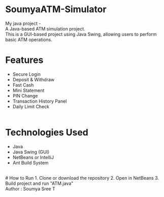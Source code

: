 # SoumyaATM-Simulator
My java project -
<br>
A Java-based ATM simulation project.
<br>
This is a GUI-based project using Java Swing, allowing users to perform basic ATM operations.
<br>
 # Features
- Secure Login
- Deposit & Withdraw
- Fast Cash
- Mini Statement
- PIN Change
- Transaction History Panel
- Daily Limit Check
  <br>
  <br>
# Technologies Used
- Java
- Java Swing (GUI)
- NetBeans or IntelliJ
- Ant Build System
<br>
# How to Run
1. Clone or download the repository
2. Open in NetBeans
3. Build project and run "ATM.java"
<br>
Author : Soumya Sree T
